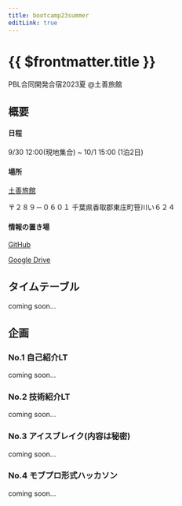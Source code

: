 ```yaml
---
title: bootcamp23summer
editLink: true
---
```


# {{ $frontmatter.title }}

PBL合同開発合宿2023夏 @土善旅館


## 概要

#### 日程

9/30 12:00(現地集合) ~ 10/1 15:00 (1泊2日)

#### 場所

[土善旅館](https://www.dozenryokan.com/#03kaihatsu)


〒２８９－０６０１ 千葉県香取郡東庄町笹川い６２４


#### 情報の置き場

[GitHub](https://github.com/AIIT-bootcamp)

[Google Drive](https://drive.google.com/drive/folders/1b_oBRep1QGlTtY42sNV7lJxBX-i4824c?usp=drive_link)


## タイムテーブル

coming soon...

## 企画

### No.1 自己紹介LT
coming soon...

### No.2 技術紹介LT
coming soon...

### No.3 アイスブレイク(内容は秘密)
coming soon...

### No.4 モブプロ形式ハッカソン
coming soon...



<!-- ## Syntax Highlighting

VitePress provides Syntax Highlighting powered by [Shiki](https://github.com/shikijs/shiki), with additional features like line-highlighting:

**Input**

````
```js{4}
export default {
  data () {
    return {
      msg: 'Highlighted!'
    }
  }
}
```
````

**Output**

```js{4}
export default {
  data () {
    return {
      msg: 'Highlighted!'
    }
  }
}
```

## Custom Containers

**Input**

```md
::: info
This is an info box.
:::

::: tip
This is a tip.
:::

::: warning
This is a warning.
:::

::: danger
This is a dangerous warning.
:::

::: details
This is a details block.
:::
```

**Output**

::: info
This is an info box.
:::

::: tip
This is a tip.
:::

::: warning
This is a warning.
:::

::: danger
This is a dangerous warning.
:::

::: details
This is a details block.
:::

## More

Check out the documentation for the [full list of markdown extensions](https://vitepress.dev/guide/markdown). -->

